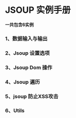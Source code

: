 JSOUP 实例手册
=============

**一共包含6实例**


### 1、数据输入与输出

### 2、Jsoup 设置选项

### 3、Jsoup Dom 操作

### 4、Jsoup 遍历

### 5、jsoup 防止XSS攻击

### 6、Utils